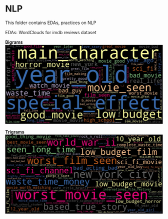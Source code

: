 # NLP

This folder contains EDAs, practices on NLP

EDAs: WordClouds for imdb reviews dataset

**Bigrams**
![wordcloud_all_bigram.jpg](https://github.com/DigimonFrankie/NLP/blob/main/Pictures/wordcloud_all_bigram.jpg)

**Trigrams**
![wordcloud_all_trigram.jpg](https://github.com/DigimonFrankie/NLP/blob/main/Pictures/wordcloud_all_trigram.jpg)


```python

```
